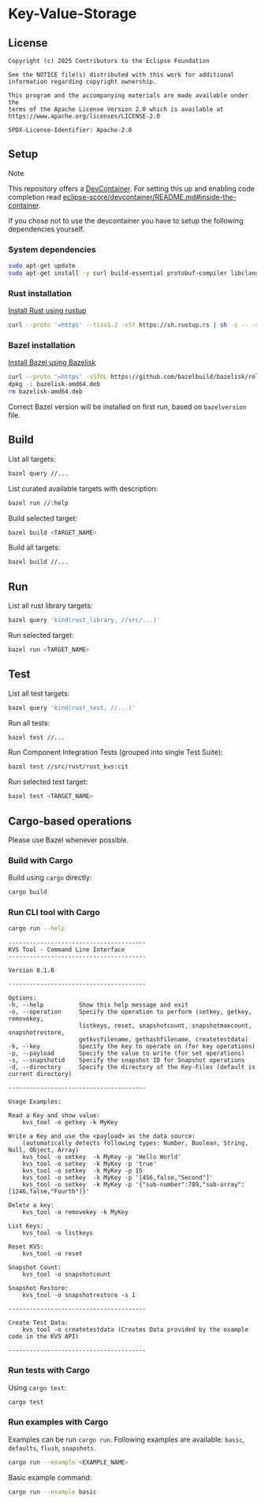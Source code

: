 # Key-Value-Storage

## License

```text
Copyright (c) 2025 Contributors to the Eclipse Foundation

See the NOTICE file(s) distributed with this work for additional
information regarding copyright ownership.

This program and the accompanying materials are made available under the
terms of the Apache License Version 2.0 which is available at
https://www.apache.org/licenses/LICENSE-2.0

SPDX-License-Identifier: Apache-2.0
```

## Setup

> [!NOTE]
> This repository offers a [DevContainer](https://containers.dev/).
> For setting this up and enabling code completion read [eclipse-score/devcontainer/README.md#inside-the-container](https://github.com/eclipse-score/devcontainer/blob/main/README.md#inside-the-container).

If you chose not to use the devcontainer you have to setup the following dependencies yourself.

### System dependencies

```bash
sudo apt-get update
sudo apt-get install -y curl build-essential protobuf-compiler libclang-dev
```

### Rust installation

[Install Rust using rustup](https://www.rust-lang.org/tools/install)

```bash
curl --proto '=https' --tlsv1.2 -sSf https://sh.rustup.rs | sh -s -- -y
```

### Bazel installation

[Install Bazel using Bazelisk](https://bazel.build/install/bazelisk)

```bash
curl --proto '=https' -sSfOL https://github.com/bazelbuild/bazelisk/releases/download/v1.26.0/bazelisk-amd64.deb
dpkg -i bazelisk-amd64.deb
rm bazelisk-amd64.deb
```

Correct Bazel version will be installed on first run, based on `bazelversion` file.

## Build

List all targets:

```bash
bazel query //...
```

List curated available targets with description:

```bash
bazel run //:help
```

Build selected target:

```bash
bazel build <TARGET_NAME>
```

Build all targets:

```bash
bazel build //...
```

## Run

List all rust library targets:

```bash
bazel query 'kind(rust_library, //src/...)'
```

Run selected target:

```bash
bazel run <TARGET_NAME>
```

## Test

List all test targets:

```bash
bazel query 'kind(rust_test, //...)'
```

Run all tests:

```bash
bazel test //...
```

Run Component Integration Tests (grouped into single Test Suite):

```bash
bazel test //src/rust/rust_kvs:cit
```

Run selected test target:

```bash
bazel test <TARGET_NAME>
```

## Cargo-based operations

Please use Bazel whenever possible.

### Build with Cargo

Build using `cargo` directly:

```bash
cargo build
```

### Run CLI tool with Cargo

```bash
cargo run --help
```

```text
---------------------------------------
KVS Tool - Command Line Interface
---------------------------------------

Version 0.1.0

---------------------------------------

Options:
-h, --help          Show this help message and exit
-o, --operation     Specify the operation to perform (setkey, getkey, removekey, 
                    listkeys, reset, snapshotcount, snapshotmaxcount, snapshotrestore, 
                    getkvsfilename, gethashfilename, createtestdata)
-k, --key           Specify the key to operate on (for key operations)
-p, --payload       Specify the value to write (for set operations)
-s, --snapshotid    Specify the snapshot ID for Snapshot operations
-d, --directory     Specify the directory of the Key-Files (default is current directory)

---------------------------------------

Usage Examples:

Read a Key and show value:
    kvs_tool -o getkey -k MyKey

Write a Key and use the <payload> as the data source:
    (automatically detects following types: Number, Boolean, String, Null, Object, Array)
    kvs_tool -o setkey  -k MyKey -p 'Hello World' 
    kvs_tool -o setkey  -k MyKey -p 'true'
    kvs_tool -o setkey  -k MyKey -p 15
    kvs_tool -o setkey  -k MyKey -p '[456,false,"Second"]'
    kvs_tool -o setkey  -k MyKey -p '{"sub-number":789,"sub-array":[1246,false,"Fourth"]}'

Delete a key:
    kvs_tool -o removekey -k MyKey

List Keys:
    kvs_tool -o listkeys

Reset KVS:
    kvs_tool -o reset

Snapshot Count:
    kvs_tool -o snapshotcount

Snapshot Restore:
    kvs_tool -o snapshotrestore -s 1

---------------------------------------

Create Test Data:
    kvs_tool -o createtestdata (Creates Data provided by the example code in the KVS API)

---------------------------------------
```

### Run tests with Cargo

Using `cargo test`:

```bash
cargo test
```

### Run examples with Cargo

Examples can be run `cargo run`.
Following examples are available: `basic`, `defaults`, `flush`, `snapshots`.

```bash
cargo run --example <EXAMPLE_NAME>
```

Basic example command:

```bash
cargo run --example basic
```
